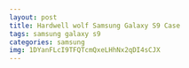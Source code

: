 ```yaml
---
layout: post
title: Hardwell wolf Samsung Galaxy S9 Case
tags: samsung galaxy s9
categories: samsung
img: 1DYanFLcI9TFQTcmQxeLHhNx2qDI4sCJX
---
```

